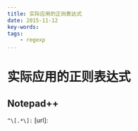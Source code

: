 ```yaml
---
title: 实际应用的正则表达式
date: 2015-11-12
key-words:
tags:
    - regexp
...
```


实际应用的正则表达式
====================

Notepad++
---------

`^\[.*\]:` [url]:
